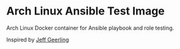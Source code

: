 # Arch Linux Ansible Test Image

Arch Linux Docker container for Ansible playbook and role testing.

Inspired by [Jeff Geerling](https://www.jeffgeerling.com/)
